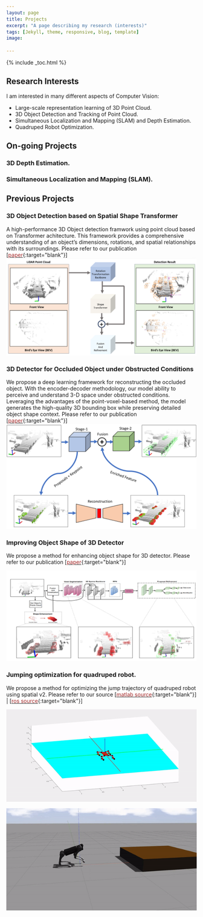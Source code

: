 ```yaml
---
layout: page
title: Projects
excerpt: "A page describing my research (interests)"
tags: [Jekyll, theme, responsive, blog, template]
image:

---
```


{% include _toc.html %}

<style>
   #columns {
        float: left;
   }

   #columns .half {
       width: 50%;
   }

   #columns .third {
       width: 33%;
   }
</style>

## Research Interests

I am interested in many different aspects of Computer Vision:

- Large-scale representation learning of 3D Point Cloud.
- 3D Object Detection and Tracking of Point Cloud.
- Simultaneous Localization and Mapping (SLAM) and Depth Estimation.
- Quadruped Robot Optimization.


## On-going Projects

### 3D Depth Estimation.
### Simultaneous Localization and Mapping (SLAM).

## Previous Projects

### 3D Object Detection based on Spatial Shape Transformer
A high-performance 3D Object detection framwork using point cloud based on Transformer achitecture. This framework provides a comprehensive understanding of an object’s dimensions, rotations, and spatial relationships with its surroundings. Please refer to our publication
\[[<font color="brown">paper</font>](https://ieeexplore.ieee.org/abstract/document/10399338/){:target="blank"}\]
![](../images/TSSTDET_abstract.png)

### 3D Detector for Occluded Object under Obstructed Conditions
We propose a deep learning framework for reconstructing the occluded object. With the encoder-decoder methodology, our model ability to perceive and understand 3-D space under obstructed conditions. Leveraging the advantages of the point-voxel-based method, the model generates the high-quality 3D bounding box while preserving detailed object shape context. Please refer to our publication
\[[<font color="brown">paper</font>](https://ieeexplore.ieee.org/abstract/document/10399338/){:target="blank"}\]
![](../images/3ONET_abstract.png)

### Improving Object Shape of 3D Detector
We propose a method for enhancing object shape for 3D detector. Please refer to our publication
\[[<font color="brown">paper</font>](https://icoin.org/media?key=site/icoin2024/abs/P-3-2.pdf){:target="blank"}\]

![](../images/ESSDET_model.png)

### Jumping optimization for quadruped robot.
We propose a method for optimizing the jump trajectory of quadruped robot using spatial v2. Please refer to our source
\[[<font color="brown">matlab source</font>](https://github.com/hiepbk/Quadruped_Robot_A1_Matlab){:target="blank"}\] | \[[<font color="brown">ros source</font>](https://github.com/hiepbk/Quadruped_Robot_A1_ROS_Gazebo){:target="blank"}\]

![](../images/robot_matlab.gif) 

![](../images/robot_ros.gif)


